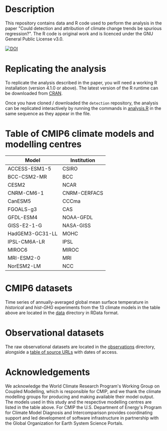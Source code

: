 # Description
This repository contains data and R code used to perform the analysis in the paper "Could detection and attribution of climate change trends be spurious regression?". The R code is original work and is licenced under the GNU General Public License v3.0.

[![DOI](https://zenodo.org/badge/DOI/10.5281/zenodo.4121891.svg)](https://doi.org/10.5281/zenodo.4121890)

# Replicating the analysis
To replicate the analysis described in the paper, you will need a working R installation (version 4.1.0 or above). The latest version of the R runtime can be downloaded from [CRAN](https://cran.r-project.org/).

Once you have cloned / downloaded the ```detection``` repository, the analysis can be replicated interactively by running the commands in [analysis.R](https://github.com/donaldcummins/detection/blob/main/R/analysis.R) in the same sequence as they appear in the file.

# Table of CMIP6 climate models and modelling centres
| Model           | Institution  |
|-----------------|--------------|
| ACCESS-ESM1-5   | CSIRO        |
| BCC-CSM2-MR     | BCC          |
| CESM2           | NCAR         |
| CNRM-CM6-1      | CNRM-CERFACS |
| CanESM5         | CCCma        |
| FGOALS-g3       | CAS          |
| GFDL-ESM4       | NOAA-GFDL    |
| GISS-E2-1-G     | NASA-GISS    |
| HadGEM3-GC31-LL | MOHC         |
| IPSL-CM6A-LR    | IPSL         |
| MIROC6          | MIROC        |
| MRI-ESM2-0      | MRI          |
| NorESM2-LM      | NCC          |

# CMIP6 datasets
Time series of annually-averaged global mean surface temperature in *historical* and *hist-GHG* experiments from the 13 climate models in the table above are located in the [data](https://github.com/donaldcummins/detection/tree/main/data) directory in RData format.

# Observational datasets
The raw observational datasets are located in the [observations](https://github.com/donaldcummins/detection/tree/main/data-raw/observations) directory, alongside a [table of source URLs](https://github.com/donaldcummins/detection/blob/main/data-raw/observations/SOURCES.md) with dates of access.

# Acknowledgements
We acknowledge the World Climate Research Program's Working Group on Coupled Modelling, which is responsible for CMIP, and we thank the climate modelling groups for producing and making available their model output. The models used in this study and the respective modelling centres are listed in the table above. For CMIP the U.S. Department of Energy's Program for Climate Model Diagnosis and Intercomparison provides coordinating support and led development of software infrastructure in partnership with the Global Organization for Earth System Science Portals.
